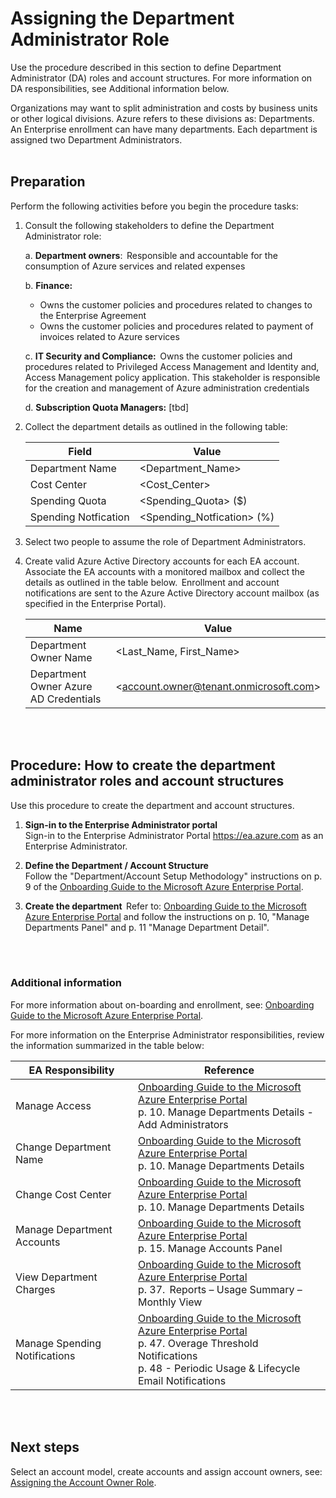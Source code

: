 # Assigning the Department Administrator Role

Use the procedure described in this section to define Department Administrator (DA) roles and account structures. For more 
information on DA responsibilities, see Additional information below.   

Organizations may want to split administration and costs by business units or other logical divisions. Azure refers to these 
divisions as: Departments. An Enterprise enrollment can have many departments. Each department is assigned two Department 
Administrators.   
<br />
<br />

 
## Preparation 
Perform the following activities before you begin the procedure tasks:  

1. Consult the following stakeholders to define the Department Administrator role:  

   a. **Department owners**:  Responsible and accountable for the consumption of Azure services and related expenses  
   
   b. **Finance:**  
     - Owns the customer policies and procedures related to changes to the Enterprise Agreement  
     - Owns the customer policies and procedures related to payment of invoices related to Azure services 
     
   c. **IT Security and Compliance:**  Owns the customer policies and procedures related to Privileged Access Management 
and Identity and, Access Management policy application. This stakeholder is responsible for the creation and 
management of Azure administration credentials  

   d. **Subscription Quota Managers:** [tbd]  

2. Collect the department details as outlined in the following table:  

   | __Field__ | __Value__ |
   |------------------------------|----------------------------|
   | Department Name  | \<Department_Name\>   | 
   | Cost Center    | \<Cost_Center\> | 
   | Spending Quota  | \<Spending_Quota\> ($)  | 
   | Spending Notfication    | \<Spending_Notfication\> (%) |  
3. Select two people to assume the role of Department Administrators.    

4. Create valid Azure Active Directory accounts for each EA account.  
   Associate the EA accounts with a monitored mailbox and 
collect the details as outlined in the table below.  Enrollment and account notifications are sent to the Azure Active 
Directory account mailbox (as specified in the Enterprise Portal).  

   | __Name__ | __Value__ |
   |------------------------------|----------------------------|
   | Department Owner Name  | \<Last_Name, First_Name\>  | 
   | Department Owner Azure AD Credentials     | \<account.owner@tenant.onmicrosoft.com\> | 
<br />
<br />  

## Procedure:  How to create the department administrator roles and account structures 

Use this procedure to create the department and account structures. 

1. **Sign-in to the Enterprise Administrator portal**  
   Sign-in to the Enterprise Administrator Portal https://ea.azure.com as an Enterprise Administrator.  

2. **Define the Department / Account Structure**  
   Follow the "Department/Account Setup Methodology" instructions on p. 9 of the [Onboarding Guide to the 
Microsoft Azure Enterprise Portal](https://github.com/alvarovitta/Enrollment-and-Subscription/blob/master/_images/azuredirecteacustomeronboardingguide_en.pdf).  

3. **Create the department**  
   Refer to: [Onboarding Guide to the Microsoft Azure Enterprise Portal](https://github.com/alvarovitta/Enrollment-and-Subscription/blob/master/_images/azuredirecteacustomeronboardingguide_en.pdf) and follow the instructions on p. 10, "Manage Departments Panel" and p. 11 "Manage Department Detail".  
<br />
<br />

### Additional information
For more information about on-boarding and enrollment, see: [Onboarding Guide to the Microsoft Azure Enterprise Portal](https://eaportalonboardingvideos.blob.core.windows.net/onboardingvideos/AzureDirectEACustomerOnboardingGuide_En.pdf). 

For more information on the Enterprise Administrator responsibilities, review the information summarized in the table below:  


| __EA Responsibility__ | __Reference__ |
|------------------------------|----------------------------|
| Manage Access   | [Onboarding Guide to the Microsoft Azure Enterprise Portal](https://eaportalonboardingvideos.blob.core.windows.net/onboardingvideos/AzureDirectEACustomerOnboardingGuide_En.pdf) </br> p. 10. Manage Departments Details - Add Administrators    | 
| Change Department Name  | [Onboarding Guide to the Microsoft Azure Enterprise Portal](https://eaportalonboardingvideos.blob.core.windows.net/onboardingvideos/AzureDirectEACustomerOnboardingGuide_En.pdf) </br> p. 10. Manage Departments Details    | 
| Change Cost Center   | [Onboarding Guide to the Microsoft Azure Enterprise Portal](https://eaportalonboardingvideos.blob.core.windows.net/onboardingvideos/AzureDirectEACustomerOnboardingGuide_En.pdf) </br> p. 10. Manage Departments Details | 
| Manage Department Accounts   | [Onboarding Guide to the Microsoft Azure Enterprise Portal](https://eaportalonboardingvideos.blob.core.windows.net/onboardingvideos/AzureDirectEACustomerOnboardingGuide_En.pdf) </br> p. 15. Manage Accounts Panel  | 
| View Department Charges   | [Onboarding Guide to the Microsoft Azure Enterprise Portal](https://eaportalonboardingvideos.blob.core.windows.net/onboardingvideos/AzureDirectEACustomerOnboardingGuide_En.pdf) </br> p. 37.  Reports – Usage Summary – Monthly View | 
| Manage Spending Notifications    | [Onboarding Guide to the Microsoft Azure Enterprise Portal](https://eaportalonboardingvideos.blob.core.windows.net/onboardingvideos/AzureDirectEACustomerOnboardingGuide_En.pdf) </br> p. 47. Overage Threshold Notifications  <br/> p. 48 - Periodic Usage & Lifecycle Email Notifications  | 
<br />
<br />

## Next steps 
Select an account model, create accounts and assign account owners, see:  [Assigning the Account Owner Role](1.3-Assigning-the-Account-Owner-Role.md).  

